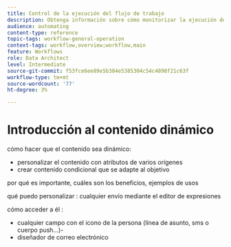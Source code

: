 ```yaml
---
title: Control de la ejecución del flujo de trabajo
description: Obtenga información sobre cómo monitorizar la ejecución de un flujo de trabajo.
audience: automating
content-type: reference
topic-tags: workflow-general-operation
context-tags: workflow,overview;workflow,main
feature: Workflows
role: Data Architect
level: Intermediate
source-git-commit: f53fce6ee89e5b384e5385304c54c4898f21c63f
workflow-type: tm+mt
source-wordcount: '77'
ht-degree: 3%

---
```



# Introducción al contenido dinámico

cómo hacer que el contenido sea dinámico:
- personalizar el contenido con atributos de varios orígenes
- crear contenido condicional que se adapte al objetivo

por qué es importante, cuáles son los beneficios, ejemplos de usos

qué puedo personalizar : cualquier envío mediante el editor de expresiones

cómo acceder a él :
- cualquier campo con el icono de la persona (línea de asunto, sms o cuerpo push...)-
- diseñador de correo electrónico




